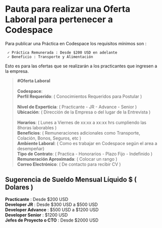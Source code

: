 # Pauta para realizar una Oferta Laboral para pertenecer a Codespace                                                                           
                  
Para publicar una Práctica en Codespace los requisitos mínimos son :

     ✓ Práctica Remunerada : Desde $200 USD en adelante
     ✓ Beneficio : Transporte y Alimentación
     
Esto es para las ofertas que se realizarán a los practicantes que ingresen a la empresa.


> **#Oferta Laboral**                                                                                                                                                                                                                                                                                                                                                                     
> **Codespace**:                                                                                                      
> **Perfil Requerido**:  ( Conocimientos Requeridos para Postular )                                                                                                                              
> **Nivel de Experticia**:  ( Practicante - JR - Advance - Senior )                                                                                                            
> **Ubicación**: ( Dirección de la Empresa o del lugar de la Entrevista )                                                       
> **Horarios**:  ( Lunes a Viernes de xx:xx a xx:xx hrs cumpliendo las 8horas laborables )                                                                                                                  
> **Benefícios**: ( Remuneraciones adicionales como Transporte, Colación, Bonos, Seguros, etc )                              
> **Ambiente Laboral**: (  Como es trabajar en Codespace según el area a desempeñar)                                                                                                   
> **Tipo de Contrato**: ( Practica - Honorarios - Plazo Fijo - Indefinido )                                                                        
> **Remuneración Aproximada**: ( Colocar un rango )                                                                                                                      
> **Correo Electrónico**: ( De contacto para recibir CV )     
                                                                                                                                      

## Sugerencia de Sueldo Mensual Líquido $ ( Dolares )

**Practicante** : Desde $200 USD                                                            
**Developer JR** : Desde $300 USD a $500 USD                                                                         
**Developer Advance** : $500 USD a $1200 USD                                                                      
**Developer Senior** : $1200 USD                                                            
**Jefes de Proyecto o CTO** : Desde $2000 USD  